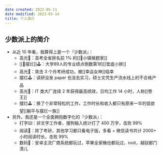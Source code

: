 ```yaml
---
date created: 2022-05-11
date modified: 2023-03-14
title: 个人简介
---
```


## 少数派上的简介

- 从近 10 年看，我算得上是一个『少数派』：
	- 高光🔦：高考全省排名前 1% 的[[🐤小镇做题家]]
	- [[🐤摆烂]]🕹：大学89人的专业绩点倒数第1的[[垫底小胖]]
	- 高光🔦：突击 3 个月考研成功，被[[幸运女神]]临幸
	- 摆烂🕹：读研没发 paper 也没去实习，硕士文凭生产流水线上的不合格产品
	- 高光🔦：IT 类大厂连续 2 年获得最高绩效，日均工作 14 小时，人称[[卷王]]
	- 摆烂🕹：换了个非常轻松的工作，工作时长和收入都只有原来一半的低欲望[[躺平与摆烂一族]]
- 另外，我还是一个全面拥抱数字化的『少数派』：
	- 打字⌨️：非文字工作者，搜狗输入统计打了 400 万字，击败 99%
	- 阅读📖：除了考研，其他学习都只看电子版，多看 + 微信读书共计 2000+ 小时阅读时长，击败 99%
	- 数码📱：安卓主流厂商系统都玩过，苹果全家桶也都玩过，root，越狱都门清儿
